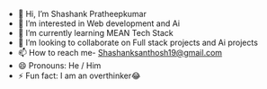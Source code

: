 - 👋 Hi, I’m Shashank Pratheepkumar
- 👀 I’m interested in Web development and Ai
- 🌱 I’m currently learning MEAN Tech Stack
- 💞️ I’m looking to collaborate on Full stack projects and Ai projects
- 📫 How to reach me- Shashanksanthosh19@gmail.com
- 😄 Pronouns: He / Him
- ⚡ Fun fact: I am an overthinker😂

<!---
shazam1910/shazam1910 is a ✨ special ✨ repository because its `README.md` (this file) appears on your GitHub profile.
You can click the Preview link to take a look at your changes.
--->
